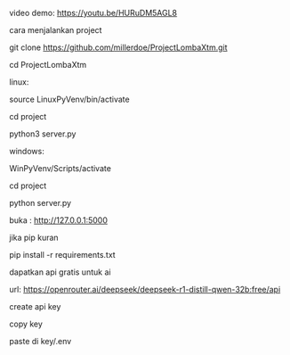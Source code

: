 video demo: https://youtu.be/HURuDM5AGL8

cara menjalankan project 

git clone https://github.com/millerdoe/ProjectLombaXtm.git

cd ProjectLombaXtm

linux:

source LinuxPyVenv/bin/activate

cd project

python3 server.py

windows:

WinPyVenv/Scripts/activate

cd project

python server.py

buka : http://127.0.0.1:5000

jika pip kuran 

pip install -r requirements.txt

dapatkan api gratis untuk ai

url: https://openrouter.ai/deepseek/deepseek-r1-distill-qwen-32b:free/api

create api key 

copy key

paste di key/.env

